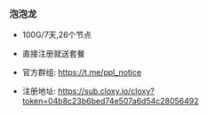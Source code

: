 ### 泡泡龙
- 100G/7天,26个节点

- 直接注册就送套餐

- 官方群组: https://t.me/ppl_notice

- 注册地址: https://sub.cloxy.io/cloxy?token=04b8c23b6bed74e507a6d54c28056492